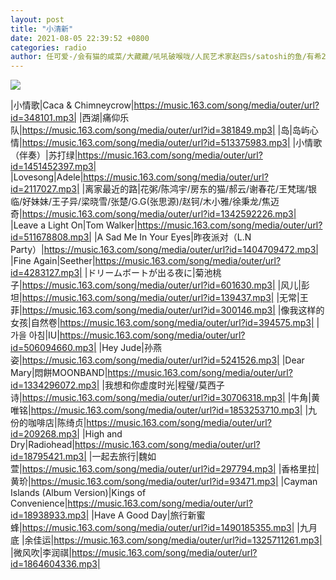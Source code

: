```yaml
---
layout: post
title: "小清新"
date: 2021-08-05 22:39:52 +0800
categories: radio
author: 任可爱-/会有猫的咸菜/大藏藏/吼吼破喉咙/人民艺术家赵四s/satoshi的鱼/有希2-0/cidgur/四处溜达的铁锤
---
```

![]({{site.baseurl}}/images/cover_20210805.jpg)

|小情歌|Caca & Chimneycrow|https://music.163.com/song/media/outer/url?id=348101.mp3|
|西湖|痛仰乐队|https://music.163.com/song/media/outer/url?id=381849.mp3|
|岛|岛屿心情|https://music.163.com/song/media/outer/url?id=513375983.mp3|
|小情歌（伴奏）|苏打绿|https://music.163.com/song/media/outer/url?id=1451452397.mp3|
|Lovesong|Adele|https://music.163.com/song/media/outer/url?id=2117027.mp3|
|离家最近的路|花粥/陈鸿宇/房东的猫/郝云/谢春花/王梵瑞/银临/好妹妹/王子异/梁晓雪/张楚/G.G(张思源)/赵钶/木小雅/徐秉龙/焦迈奇|https://music.163.com/song/media/outer/url?id=1342592226.mp3|
|Leave a Light On|Tom Walker|https://music.163.com/song/media/outer/url?id=511678808.mp3|
|A Sad Me In Your Eyes|昨夜派对（L.N Party）|https://music.163.com/song/media/outer/url?id=1404709472.mp3|
|Fine Again|Seether|https://music.163.com/song/media/outer/url?id=4283127.mp3|
|ドリームボートが出る夜に|菊池桃子|https://music.163.com/song/media/outer/url?id=601630.mp3|
|风儿|彭坦|https://music.163.com/song/media/outer/url?id=139437.mp3|
|无常|王菲|https://music.163.com/song/media/outer/url?id=300146.mp3|
|像我这样的女孩|自然卷|https://music.163.com/song/media/outer/url?id=394575.mp3|
|가을 아침|IU|https://music.163.com/song/media/outer/url?id=506094660.mp3|
|Hey Jude|孙燕姿|https://music.163.com/song/media/outer/url?id=5241526.mp3|
|Dear Mary|悶餅MOONBAND|https://music.163.com/song/media/outer/url?id=1334296072.mp3|
|我想和你虚度时光|程璧/莫西子诗|https://music.163.com/song/media/outer/url?id=30706318.mp3|
|牛角|黄唯铭|https://music.163.com/song/media/outer/url?id=1853253710.mp3|
|九份的咖啡店|陈绮贞|https://music.163.com/song/media/outer/url?id=209268.mp3|
|High and Dry|Radiohead|https://music.163.com/song/media/outer/url?id=18795421.mp3|
|一起去旅行|魏如萱|https://music.163.com/song/media/outer/url?id=297794.mp3|
|香格里拉|黄玠|https://music.163.com/song/media/outer/url?id=93471.mp3|
|Cayman Islands (Album Version)|Kings of Convenience|https://music.163.com/song/media/outer/url?id=18938933.mp3|
|Have A Good Day|旅行新蜜蜂|https://music.163.com/song/media/outer/url?id=1490185355.mp3|
|九月底 |余佳运|https://music.163.com/song/media/outer/url?id=1325711261.mp3|
|微风吹|李润祺|https://music.163.com/song/media/outer/url?id=1864604336.mp3|

